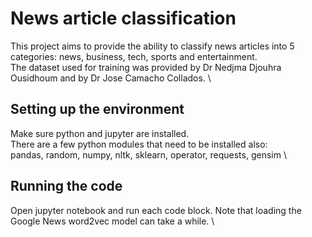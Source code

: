 # News article classification
This project aims to provide the ability to classify news articles into 5 categories: news, business, tech, sports and entertainment. \
The dataset used for training was provided by Dr Nedjma Djouhra Ousidhoum and by Dr Jose Camacho Collados. \

## Setting up the environment
Make sure python and jupyter are installed. \
There are a few python modules that need to be installed also: \
pandas, random, numpy, nltk, sklearn, operator, requests, gensim \
## Running the code
Open jupyter notebook and run each code block. Note that loading the Google News word2vec model can take a while. \
